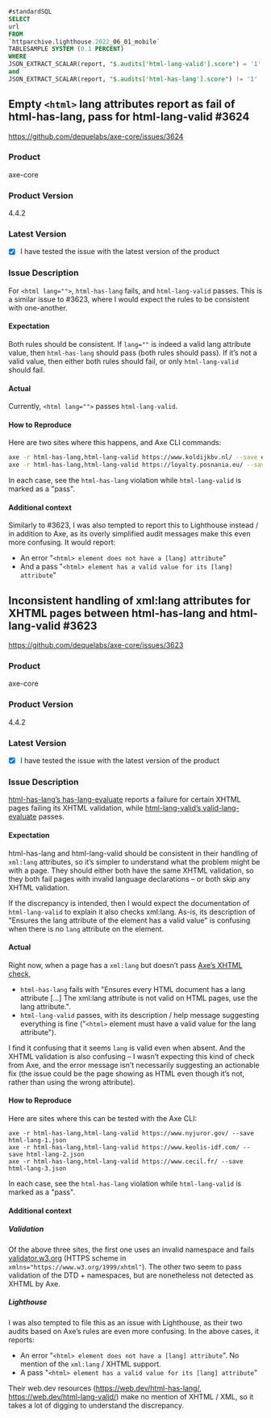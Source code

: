 ```sql
#standardSQL
SELECT
url
FROM
`httparchive.lighthouse.2022_06_01_mobile`
TABLESAMPLE SYSTEM (0.1 PERCENT)
WHERE
JSON_EXTRACT_SCALAR(report, "$.audits['html-lang-valid'].score") = '1'
and
JSON_EXTRACT_SCALAR(report, "$.audits['html-has-lang'].score") != '1'
```

## Empty `<html>` lang attributes report as fail of html-has-lang, pass for html-lang-valid #3624

https://github.com/dequelabs/axe-core/issues/3624

### Product

axe-core

### Product Version

4.4.2

### Latest Version

- [x] I have tested the issue with the latest version of the product

### Issue Description

For `<html lang="">`, `html-has-lang` fails, and `html-lang-valid` passes. This is a similar issue to #3623, where I would expect the rules to be consistent with one-another.

#### Expectation

Both rules should be consistent. If `lang=""` is indeed a valid lang attribute value, then `html-has-lang` should pass (both rules should pass). If it’s not a valid value, then either both rules should fail, or only `html-lang-valid` should fail.

#### Actual

Currently, `<html lang="">` passes `html-lang-valid`.

#### How to Reproduce

Here are two sites where this happens, and Axe CLI commands:

```bash
axe -r html-has-lang,html-lang-valid https://www.koldijkbv.nl/ --save empty-lang.json
axe -r html-has-lang,html-lang-valid https://loyalty.posnania.eu/ --save empty-lang.json
```

In each case, see the `html-has-lang` violation while `html-lang-valid` is marked as a "pass".

#### Additional context

Similarly to #3623, I was also tempted to report this to Lighthouse instead / in addition to Axe, as its overly simplified audit messages make this even more confusing. It would report:

- An error "`<html> element does not have a [lang] attribute`"
- And a pass "`<html> element has a valid value for its [lang] attribute`"

## Inconsistent handling of xml:lang attributes for XHTML pages between html-has-lang and html-lang-valid #3623

https://github.com/dequelabs/axe-core/issues/3623

### Product

axe-core

### Product Version

4.4.2

### Latest Version

- [x] I have tested the issue with the latest version of the product

### Issue Description

[html-has-lang’s has-lang-evaluate](https://github.com/dequelabs/axe-core/blob/f62f0cf18f7b69b247b0b6362cf1ae71ffbf3a1b/lib/checks/language/has-lang-evaluate.js) reports a failure for certain XHTML pages failing its XHTML validation, while [html-lang-valid’s valid-lang-evaluate](https://github.com/dequelabs/axe-core/blob/f62f0cf18f7b69b247b0b6362cf1ae71ffbf3a1b/lib/checks/language/valid-lang-evaluate.js) passes.

#### Expectation

html-has-lang and html-lang-valid should be consistent in their handling of `xml:lang` attributes, so it’s simpler to understand what the problem might be with a page. They should either both have the same XHTML validation, so they both fail pages with invalid language declarations – or both skip any XHTML validation.

If the discrepancy is intended, then I would expect the documentation of `html-lang-valid` to explain it also checks xml:lang. As-is, its description of "Ensures the lang attribute of the <html> element has a valid value" is confusing when there is no `lang` attribute on the element.

#### Actual

Right now, when a page has a `xml:lang` but doesn’t pass [Axe’s XHTML check](https://github.com/dequelabs/axe-core/blame/f8baee68fa5220d54399a347322c6c8ac4f26cb9/lib/core/utils/is-xhtml.js#L12),

- `html-has-lang` fails with "Ensures every HTML document has a lang attribute […] The xml:lang attribute is not valid on HTML pages, use the lang attribute.".
- `html-lang-valid` passes, with its description / help message suggesting everything is fine ("`<html>` element must have a valid value for the lang attribute").

I find it confusing that it seems `lang` is valid even when absent. And the XHTML validation is also confusing – I wasn’t expecting this kind of check from Axe, and the error message isn’t necessarily suggesting an actionable fix (the issue could be the page showing as HTML even though it’s not, rather than using the wrong attribute).

#### How to Reproduce

Here are sites where this can be tested with the Axe CLI:

```
axe -r html-has-lang,html-lang-valid https://www.nyjuror.gov/ --save html-lang-1.json
axe -r html-has-lang,html-lang-valid https://www.keolis-idf.com/ --save html-lang-2.json
axe -r html-has-lang,html-lang-valid https://www.cecil.fr/ --save html-lang-3.json
```

In each case, see the `html-has-lang` violation while `html-lang-valid` is marked as a "pass".

#### Additional context

##### Validation

Of the above three sites, the first one uses an invalid namespace and fails [validator.w3.org](https://validator.w3.org/) (HTTPS scheme in `xmlns="https://www.w3.org/1999/xhtml"`). The other two seem to pass validation of the DTD + namespaces, but are nonetheless not detected as XHTML by Axe.

##### Lighthouse

I was also tempted to file this as an issue with Lighthouse, as their two audits based on Axe’s rules are even more confusing. In the above cases, it reports:

- An error "`<html> element does not have a [lang] attribute`". No mention of the `xml:lang` / XHTML support.
- A pass "`<html> element has a valid value for its [lang] attribute`"

Their web.dev resources (https://web.dev/html-has-lang/, https://web.dev/html-lang-valid/) make no mention of XHTML / XML, so it takes a lot of digging to understand the discrepancy.
